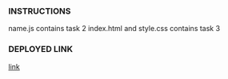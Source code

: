 ### INSTRUCTIONS
name.js contains task 2
index.html and style.css contains task 3


### DEPLOYED LINK
[link](https://billmal071.github.io/hng-stage-2/)